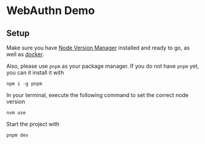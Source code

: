 # WebAuthn Demo

## Setup

Make sure you have [Node Version Manager](https://github.com/nvm-sh/nvm) installed and ready to go, as well as
[docker](https://docs.docker.com/engine/install/).

Also, please use `pnpm` as your package manager. If you do not have `pnpm` yet, you can it install it with

```shell
npm i -g pnpm
```

In your terminal, execute the following command to set the correct node version

```shell
nvm use
```

Start the project with

```shell
pnpm dev
```
